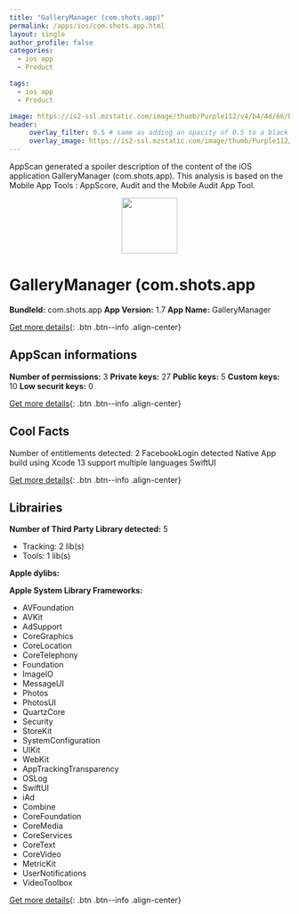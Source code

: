 ```yaml
---
title: "GalleryManager (com.shots.app)"
permalink: /apps/ios/com.shots.app.html
layout: single
author_profile: false
categories: 
  - ios app 
  - Product 

tags: 
  - ios app 
  - Product 

image: https://is2-ssl.mzstatic.com/image/thumb/Purple112/v4/b4/4d/66/b44d66ba-fa38-06d9-1265-f51723e694d4/AppIcon-0-0-1x_U007emarketing-0-5-0-85-220.png/512x512bb.jpg
header: 
     overlay_filter: 0.5 # same as adding an opacity of 0.5 to a black background
     overlay_image: https://is2-ssl.mzstatic.com/image/thumb/Purple112/v4/b4/4d/66/b44d66ba-fa38-06d9-1265-f51723e694d4/AppIcon-0-0-1x_U007emarketing-0-5-0-85-220.png/512x512bb.jpg
---
```

AppScan generated a spoiler description of the content of the iOS application GalleryManager (com.shots.app). This analysis is based on the Mobile App Tools : AppScore, Audit and the Mobile Audit App Tool.

  
  
<div style="text-align: center;"><img src="https://is2-ssl.mzstatic.com/image/thumb/Purple112/v4/b4/4d/66/b44d66ba-fa38-06d9-1265-f51723e694d4/AppIcon-0-0-1x_U007emarketing-0-5-0-85-220.png/512x512bb.jpg" width="100" height="100"></div>  
  
# GalleryManager (com.shots.app

**BundleId:** com.shots.app
**App Version:** 1.7
**App Name:** GalleryManager


[Get more details](/pricing.html){: .btn .btn--info .align-center}  
  
## AppScan informations 

**Number of permissions:** 3
**Private keys:** 27
**Public keys:** 5
**Custom keys:** 10
**Low securit keys:** 0
  
[Get more details](/pricing.html){: .btn .btn--info .align-center}

## Cool Facts

Number of entitlements detected: 2
FacebookLogin detected
Native App
build using Xcode 13
support multiple languages
SwiftUI
  
[Get more details](/pricing.html){: .btn .btn--info .align-center}

## Librairies 
**Number of Third Party Library detected:** 5
- Tracking: 2 lib(s)
- Tools: 1 lib(s)

**Apple dylibs:**


**Apple System Library Frameworks:**
- AVFoundation
- AVKit
- AdSupport
- CoreGraphics
- CoreLocation
- CoreTelephony
- Foundation
- ImageIO
- MessageUI
- Photos
- PhotosUI
- QuartzCore
- Security
- StoreKit
- SystemConfiguration
- UIKit
- WebKit
- AppTrackingTransparency
- OSLog
- SwiftUI
- iAd
- Combine
- CoreFoundation
- CoreMedia
- CoreServices
- CoreText
- CoreVideo
- MetricKit
- UserNotifications
- VideoToolbox


  
[Get more details](/pricing.html){: .btn .btn--info .align-center}

